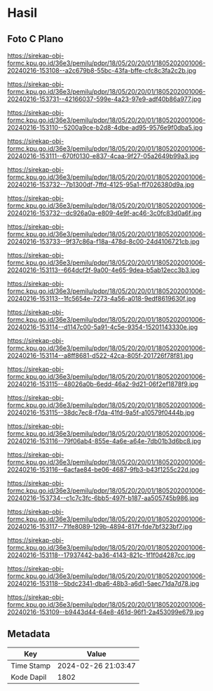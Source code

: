 # Hasil

## Foto C Plano

https://sirekap-obj-formc.kpu.go.id/36e3/pemilu/pdpr/18/05/20/20/01/1805202001006-20240216-153108--a2c679b8-55bc-43fa-bffe-cfc8c3fa2c2b.jpg

https://sirekap-obj-formc.kpu.go.id/36e3/pemilu/pdpr/18/05/20/20/01/1805202001006-20240216-153731--42166037-599e-4a23-97e9-adf40b86a977.jpg

https://sirekap-obj-formc.kpu.go.id/36e3/pemilu/pdpr/18/05/20/20/01/1805202001006-20240216-153110--5200a9ce-b2d8-4dbe-ad95-9576e9f0dba5.jpg

https://sirekap-obj-formc.kpu.go.id/36e3/pemilu/pdpr/18/05/20/20/01/1805202001006-20240216-153111--670f0130-e837-4caa-9f27-05a2649b99a3.jpg

https://sirekap-obj-formc.kpu.go.id/36e3/pemilu/pdpr/18/05/20/20/01/1805202001006-20240216-153732--7b1300df-7ffd-4125-95a1-ff7026380d9a.jpg

https://sirekap-obj-formc.kpu.go.id/36e3/pemilu/pdpr/18/05/20/20/01/1805202001006-20240216-153732--dc926a0a-e809-4e9f-ac46-3c0fc83d0a6f.jpg

https://sirekap-obj-formc.kpu.go.id/36e3/pemilu/pdpr/18/05/20/20/01/1805202001006-20240216-153733--9f37c86a-f18a-478d-8c00-24d4106721cb.jpg

https://sirekap-obj-formc.kpu.go.id/36e3/pemilu/pdpr/18/05/20/20/01/1805202001006-20240216-153113--664dcf2f-9a00-4e65-9dea-b5ab12ecc3b3.jpg

https://sirekap-obj-formc.kpu.go.id/36e3/pemilu/pdpr/18/05/20/20/01/1805202001006-20240216-153113--1fc5654e-7273-4a56-a018-9edf8619630f.jpg

https://sirekap-obj-formc.kpu.go.id/36e3/pemilu/pdpr/18/05/20/20/01/1805202001006-20240216-153114--d1147c00-5a91-4c5e-9354-15201143330e.jpg

https://sirekap-obj-formc.kpu.go.id/36e3/pemilu/pdpr/18/05/20/20/01/1805202001006-20240216-153114--a8ff8681-d522-42ca-805f-201726f78f81.jpg

https://sirekap-obj-formc.kpu.go.id/36e3/pemilu/pdpr/18/05/20/20/01/1805202001006-20240216-153115--48026a0b-6edd-46a2-9d21-06f2ef1878f9.jpg

https://sirekap-obj-formc.kpu.go.id/36e3/pemilu/pdpr/18/05/20/20/01/1805202001006-20240216-153115--38dc7ec8-f7da-41fd-9a5f-a10579f0444b.jpg

https://sirekap-obj-formc.kpu.go.id/36e3/pemilu/pdpr/18/05/20/20/01/1805202001006-20240216-153116--79f06ab4-855e-4a6e-a64e-7db01b3d6bc8.jpg

https://sirekap-obj-formc.kpu.go.id/36e3/pemilu/pdpr/18/05/20/20/01/1805202001006-20240216-153116--6acfae84-be06-4687-9fb3-b43f1255c22d.jpg

https://sirekap-obj-formc.kpu.go.id/36e3/pemilu/pdpr/18/05/20/20/01/1805202001006-20240216-153734--c1c7c3fc-6bb5-497f-b187-aa505745b986.jpg

https://sirekap-obj-formc.kpu.go.id/36e3/pemilu/pdpr/18/05/20/20/01/1805202001006-20240216-153117--71fe8089-129b-4894-817f-fde7bf323bf7.jpg

https://sirekap-obj-formc.kpu.go.id/36e3/pemilu/pdpr/18/05/20/20/01/1805202001006-20240216-153118--17937442-ba36-4143-821c-1f1f0d4287cc.jpg

https://sirekap-obj-formc.kpu.go.id/36e3/pemilu/pdpr/18/05/20/20/01/1805202001006-20240216-153118--5bdc2341-dba6-48b3-a6d1-5aec71da7d78.jpg

https://sirekap-obj-formc.kpu.go.id/36e3/pemilu/pdpr/18/05/20/20/01/1805202001006-20240216-153109--b9443d44-64e8-461d-96f1-2a453099e679.jpg


## Metadata

| Key        | Value               |
| ---------- | ------------------- |
| Time Stamp | 2024-02-26 21:03:47 |
| Kode Dapil | 1802                |



